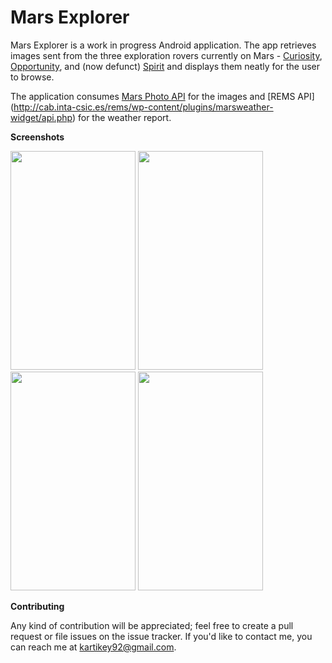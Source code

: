 # Mars Explorer

Mars Explorer is a work in progress Android application. The app retrieves images sent from the three exploration rovers
currently on Mars - [Curiosity](https://en.wikipedia.org/wiki/Curiosity_(rover)),
[Opportunity](https://en.wikipedia.org/wiki/Opportunity_(rover)),
and (now defunct) [Spirit](https://en.wikipedia.org/wiki/Spirit_(rover)) and displays them neatly for the user to browse.

The application consumes [Mars Photo API](https://github.com/chrisccerami/mars-photo-api) for the images and [REMS API] (http://cab.inta-csic.es/rems/wp-content/plugins/marsweather-widget/api.php) for the weather report.

**Screenshots**

<img src="https://github.com/krtkush/MarsExplorer/blob/master/Screenshots/Home.png" width="200" height="350" />
<img src="https://github.com/krtkush/MarsExplorer/blob/master/Screenshots/ExploreOne.png" width="200" height="350" />
<img src="https://github.com/krtkush/MarsExplorer/blob/master/Screenshots/ExplorerTwo.png" width="200" height="350" />
<img src="https://github.com/krtkush/MarsExplorer/blob/master/Screenshots/About.png" width="200" height="350" />

**Contributing**

Any kind of contribution will be appreciated; feel free to create a pull request or file issues on the issue tracker. If you'd like to contact me, you can reach me at kartikey92@gmail.com.
